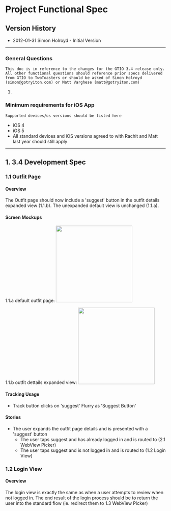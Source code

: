 # Project Functional Spec

## Version History
- 2012-01-31 Simon Holroyd - Initial Version

---

### General Questions

	This doc is in reference to the changes for the GTIO 3.4 release only.  All other functional questions should reference prior specs delivered from GTIO to TwoToasters or should be asked of Simon Holroyd (simon@gotryiton.com) or Matt Varghese (matt@gotryiton.com)

1. 

### Minimum requirements for iOS App
	Supported devices/os versions should be listed here
- iOS 4
- iOS 5
- All standard devices and iOS versions agreed to with Rachit and Matt last year should still apply

---

## 1. 3.4 Development Spec

### 1.1 Outfit Page

#### Overview

The Outfit page should now include a 'suggest' button in the outfit details expanded view (1.1.b).  The unexpanded default view is unchanged (1.1.a).

#### Screen Mockups

1.1.a default outfit page:
<img src="https://github.com/twotoasters/GTIOv3/tree/master/Docs/Mockups/picker-7-outfit-page-default-unchanged.png" width="240px">

1.1.b outfit dettails expanded view:
<img src="https://github.com/twotoasters/GTIOv3/tree/master/Docs/Mockups/picker-7-outfit-page-expanded.png" width="240px">


#### Tracking Usage

- Track button clicks on 'suggest' Flurry as 'Suggest Button'

#### Stories

- The user expands the outfit page details and is presented with a 'suggest' button
	- The user taps suggest and has already logged in and is routed to (2.1 WebView Picker)
	- The user taps suggest and is not logged in and is routed to (1.2 Login View)

### 1.2 Login View

#### Overview

The login view is exactly the same as when a user attempts to review when not logged in.  The end result of the login process should be to return the user into the standard flow (ie. redirect them to 1.3 WebView Picker)

<!-- ### 2.1 WebView Picker Default view

#### Overview

The iOS app should spawn a webview with custom top nav bar and hidden bottom nav bar.  The webview loads a GTIO page which will communicate with the native app, modify the top and bottom nav bars and trigger API requests.

#### Screen Mockups

2.1.a initial webview picker mockup
<img src="https://github.com/twotoasters/GTIOv3/tree/master/Docs/Mockups/picker-7-outfit-page-default-unchanged.png" width="240px">
<img src="https://github.com/twotoasters/GTIOv3/tree/master/Docs/Mockups/picker-7-outfit-page-expanded.png" width="240px">

#### API Usage

- 

#### JavaScript & gtio:// Interactions

- gtio://recommend/[product_id]
	-When the webview container redirects to this gtio-url:
		- the user is routed to 1.x
		- the iOS native app submits an API request using the product_id 



#### Tracking Usage

- Track button clicks on 'suggest' Flurry as 'Suggest Button'

#### Stories

- The user first arrives on the webview picker and sees a custom top nav bar
	- The title of the nav bar is 'RECOMMEND'
	- The back button of the nav bar is 'reviews' shaped as a standard back button
	- The user taps on 'reviews' and is taken back to either view 1.1 (outfit page) or view 1.x (reviews page)
	- The top right button of the top nav bar is a button that has text ('for') and a thumbnail (the outfit thumbnail)
	- The outfit thumbnail should be drawn from the Outift->smallThumb url provided as part of the Outfit API response
	- The user taps on the 'for' button and is shown a full screen overlay of the outfit image (drawn from Outfit->mainImg)
		- The behavior of the full scren view should be the same as when a user taps on a outfit thumnail in 3.1.x (thunbnail 1 for instance)
- The user first arrives on the webview picker and sees no bottom nav bar
- The user scrolls or drags or reorients the webview picker and the position of the page should stay fixed in portrait mode
	- If the user drags the 'search' bar for instance, the webview page should not move
	- If the user drags internal scrollable elements, they should scroll within the selected html div (if a user drags the 'shopbop' logo left and right, the row should scroll left and right)
	- If the user turns their phone, the webview picker and native page should stay in portrait mode



 -->